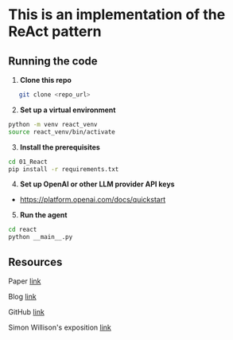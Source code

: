 # This is an implementation of the ReAct pattern

## Running the code

1. **Clone this repo**
```bash
   git clone <repo_url>
```
2. **Set up a virtual environment**
```bash
python -m venv react_venv
source react_venv/bin/activate
```

3. **Install the prerequisites**
```bash
cd 01_React
pip install -r requirements.txt
```

4. **Set up OpenAI or other LLM provider API keys**
- https://platform.openai.com/docs/quickstart

5. **Run the agent**
```bash
cd react
python __main__.py
```

## Resources

Paper [link](https://arxiv.org/abs/2210.03629)

Blog [link](https://research.google/blog/react-synergizing-reasoning-and-acting-in-language-models/)

GitHub [link](https://react-lm.github.io/)

Simon Willison's exposition [link](https://til.simonwillison.net/llms/python-react-pattern)


